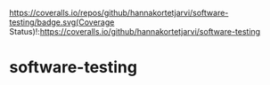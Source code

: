https://coveralls.io/repos/github/hannakortetjarvi/software-testing/badge.svg(Coverage Status)!:https://coveralls.io/github/hannakortetjarvi/software-testing

# software-testing